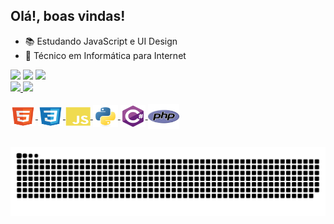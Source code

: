 ## Olá!, boas vindas!

<!-- - 💻 Desenvolvedor Front-End -->
- 📚 Estudando JavaScript e UI Design
- 📜 Técnico em Informática para Internet

<div>
    <a href="https://instagram.com/joaob.dev" target="_blank"><img src="https://img.shields.io/badge/-Instagram-%23E4405F?style=for-the-badge&logo=instagram&logoColor=white"></a>
  <a href = "mailto:joaob.dev@gmail.com"><img src="https://img.shields.io/badge/-Gmail-%23333?style=for-the-badge&logo=gmail&logoColor=white" target="_blank"></a>
  <a href="https://www.linkedin.com/in/jbjunior03/" target="_blank"><img src="https://img.shields.io/badge/-LinkedIn-%230077B5?style=for-the-badge&logo=linkedin&logoColor=white" target="_blank"></a>
 </div>

<div>
  <a href="https://github.com/joaobatistajr">
  <img height="180em" src="https://github-readme-stats.vercel.app/api?username=joaobatistajr&show_icons=true&theme=dark&include_all_commits=true&count_private=true"/>
  <img height="180em" src="https://github-readme-stats.vercel.app/api/top-langs/?username=joaobatistajr&layout=compact&langs_count=7&theme=dark"/>
<!--   <img height="277em" src="https://activity-graph.herokuapp.com/graph?username=joaobatistajr&theme=react-dark"/> -->
    
</div>
  
  <div style="display: inline_block"><br>
  <img align="center" alt="JoaoB-HTML" height="30" width="40" src="https://raw.githubusercontent.com/devicons/devicon/master/icons/html5/html5-original.svg">
  <img align="center" alt="JoaoB-CSS" height="30" width="40" src="https://raw.githubusercontent.com/devicons/devicon/master/icons/css3/css3-original.svg">
  <img align="center" alt="JoaoB-Js" height="30" width="40" src="https://raw.githubusercontent.com/devicons/devicon/master/icons/javascript/javascript-plain.svg">
  <img align="center" alt="JoaoB-Python" height="35" width="40" src="https://raw.githubusercontent.com/devicons/devicon/master/icons/python/python-original.svg">
  <img align="center" alt="JoaoB-Csharp" height="35" width="40" src="https://raw.githubusercontent.com/devicons/devicon/master/icons/csharp/csharp-original.svg">
  <img align="center" alt="JoaoB-PHP" height="40" width="50" src="https://raw.githubusercontent.com/devicons/devicon/master/icons/php/php-original.svg">
    
</div>
  
  ##
  
  <div> 
   <img aling="center" src="https://github.com/joaobatistajr/joaobatistajr/blob/output/github-contribution-grid-snake.svg">
   </div>
 

